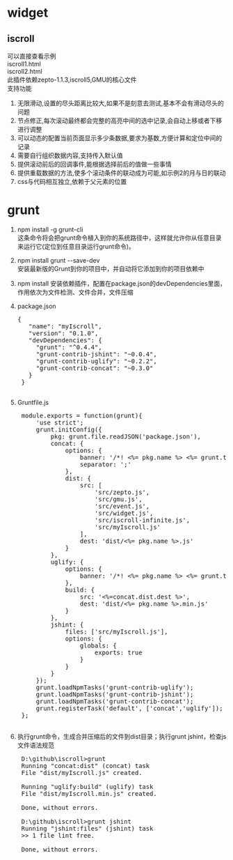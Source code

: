 # widget #
## iscroll ##
可以直接查看示例  
    iscroll1.html  
	iscroll2.html  
此插件依赖zepto-1.1.3,iscroll5,GMU的核心文件  
支持功能  
1. 无限滑动,设置的尽头距离比较大,如果不是刻意去测试,基本不会有滑动尽头的问题  
2. 节点修正,每次滚动最终都会完整的高亮中间的选中记录,会自动上移或者下移进行调整  
3. 可以动态的配置当前页面显示多少条数据,要求为基数,方便计算和定位中间的记录  
4. 需要自行组织数据内容,支持传入默认值  
5. 提供滚动前后的回调事件,能根据选择前后的值做一些事情  
6. 提供重载数据的方法,使多个滚动条件的联动成为可能,如示例2的月与日的联动  
7. css与代码相互独立,依赖于父元素的位置  

# grunt #
1. npm install -g grunt-cli  
这条命令将会把grunt命令植入到你的系统路径中，这样就允许你从任意目录来运行它(定位到任意目录运行grunt命令)。
2. npm install grunt --save-dev  
安装最新版的Grunt到你的项目中，并自动将它添加到你的项目依赖中
3. npm install
安装依赖插件，配置在package.json的devDependencies里面，作用依次为文件检测、文件合并，文件压缩
4. package.json
	<pre>{
	  "name": "myIscroll",
	  "version": "0.1.0",
	  "devDependencies": {
	    "grunt": "^0.4.4",
	    "grunt-contrib-jshint": "~0.0.4",
	    "grunt-contrib-uglify": "~0.2.2",
	    "grunt-contrib-concat": "~0.3.0"
	  }
	}
	</pre>
5. Gruntfile.js
	<pre>
	module.exports = function(grunt){
	    'use strict';
	    grunt.initConfig({
	        pkg: grunt.file.readJSON('package.json'),
	        concat: {
	            options: {
	                banner: '/*! <%= pkg.name %> <%= grunt.template.today("yyyy-mm-dd") %> */\n',
	                separator: ';'
	            },
	            dist: {
	                src: [
	                    'src/zepto.js',
	                    'src/gmu.js',
	                    'src/event.js',
	                    'src/widget.js',
	                    'src/iscroll-infinite.js',
	                    'src/myIscroll.js'
	                ],
	                dest: 'dist/<%= pkg.name %>.js'
	            }
	        },
	        uglify: {
	            options: {
	                banner: '/*! <%= pkg.name %> <%= grunt.template.today("yyyy-mm-dd") %> */\n'
	            },
	            build: {
	                src: '<%=concat.dist.dest %>',
	                dest: 'dist/<%= pkg.name %>.min.js'
	            }
	        },
	        jshint: {
	            files: ['src/myIscroll.js'],
	            options: {
	                globals: {
	                    exports: true
	                }
	            }
	        }
	    });
	    grunt.loadNpmTasks('grunt-contrib-uglify');
	    grunt.loadNpmTasks('grunt-contrib-jshint');
	    grunt.loadNpmTasks('grunt-contrib-concat');
	    grunt.registerTask('default', ['concat','uglify']);
	};
	</pre>

6. 执行grunt命令，生成合并压缩后的文件到dist目录；执行grunt jshint，检查js文件语法规范
	<pre>
	D:\github\iscroll>grunt
	Running "concat:dist" (concat) task
	File "dist/myIscroll.js" created.
	
	Running "uglify:build" (uglify) task
	File "dist/myIscroll.min.js" created.
	
	Done, without errors.
	
	D:\github\iscroll>grunt jshint
	Running "jshint:files" (jshint) task
	>> 1 file lint free.
	
	Done, without errors.
	</pre>

